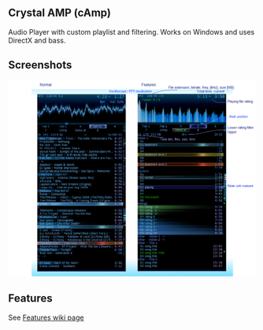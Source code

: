 Crystal AMP (cAmp)
------------------

Audio Player with custom playlist and filtering.
Works on Windows and uses DirectX and bass.

Screenshots
-----------

![](https://raw.githubusercontent.com/cryham/cAmp/master/cAmp/screenshots.png)

Features
--------

See [Features wiki page](https://github.com/cryham/cAmp/wiki/Features)
